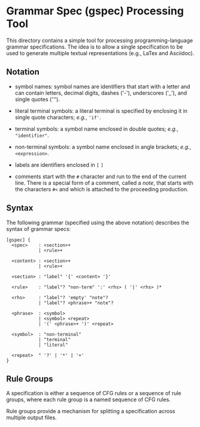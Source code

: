# Grammar Spec (gspec) Processing Tool

This directory contains a simple tool for processing programming-language
grammar specifications.  The idea is to allow a single specification to
be used to generate multiple textual representations (e.g., LaTex and
Asciidoc).

## Notation

* symbol names: symbol names are identifiers that start with a letter
  and can contain letters, decimal digits, dashes ('-'), underscores ('_'),
  and single quotes (''').

* literal terminal symbols: a literal terminal is specified by enclosing
  it in single quote characters; *e.g.*, `'if'`.

* terminal symbols: a symbol name enclosed in double quotes;
  *e.g.*, `"identifier"`.

* non-terminal symbols: a symbol name enclosed in angle brackets;
  *e.g.*, `<expression>`.

* labels are identifiers enclosed in `[` `]`

* comments start with the `#` character and run to the end of the
  current line.  There is a special form of a comment, called a
  *note*, that starts with the characters `#<` and which is attached
  to the proceeding production.

## Syntax

The following grammar (specified using the above notation) describes the
syntax of grammar specs:

```
[gspec] {
  <spec>    : <section>+
            | <rule>+

  <content> : <section>+
            | <rule>+

  <section> : "label" '{' <content> '}'

  <rule>    : "label"? "non-term" ':' <rhs> ( '|' <rhs> )*

  <rhs>     : "label"? 'empty' "note"?
            | "label"? <phrase>+ "note"?

  <phrase>  : <symbol>
            | <symbol> <repeat>
            | '(' <phrase>+ ')' <repeat>

  <symbol>  : "non-terminal"
            | "terminal"
            | "literal"

  <repeat>  " '?' | '*' | '+'
}
```

## Rule Groups

A specification is either a sequence of CFG rules or a sequence
of rule groups, where each rule group is a named sequence of
CFG rules.

Rule groups provide a mechanism for splitting a specification across
multiple output files.

